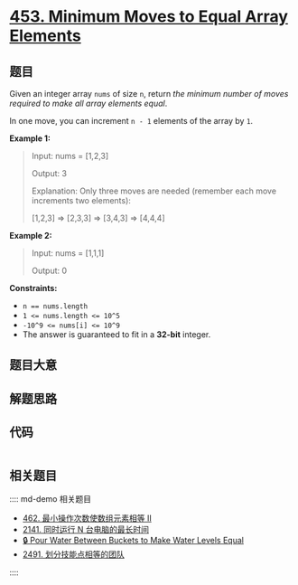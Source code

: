 # [453. Minimum Moves to Equal Array Elements](https://leetcode.com/problems/minimum-moves-to-equal-array-elements/)

## 题目

Given an integer array `nums` of size `n`, return _the minimum number of moves
required to make all array elements equal_.

In one move, you can increment `n - 1` elements of the array by `1`.

**Example 1:**

> Input: nums = [1,2,3]
>
> Output: 3
>
> Explanation: Only three moves are needed (remember each move increments two elements):
>
> [1,2,3] => [2,3,3] => [3,4,3] => [4,4,4]

**Example 2:**

> Input: nums = [1,1,1]
>
> Output: 0

**Constraints:**

- `n == nums.length`
- `1 <= nums.length <= 10^5`
- `-10^9 <= nums[i] <= 10^9`
- The answer is guaranteed to fit in a **32-bit** integer.

## 题目大意

## 解题思路

## 代码

```javascript

```

## 相关题目

:::: md-demo 相关题目

- [462. 最小操作次数使数组元素相等 II](https://leetcode.com/problems/minimum-moves-to-equal-array-elements-ii)
- [2141. 同时运行 N 台电脑的最长时间](https://leetcode.com/problems/maximum-running-time-of-n-computers)
- [🔒 Pour Water Between Buckets to Make Water Levels Equal](https://leetcode.com/problems/pour-water-between-buckets-to-make-water-levels-equal)
- [2491. 划分技能点相等的团队](https://leetcode.com/problems/divide-players-into-teams-of-equal-skill)

::::
